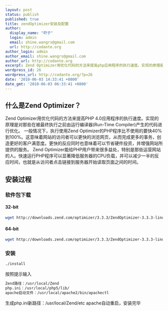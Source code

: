 ```yaml
---
layout: post
status: publish
published: true
title: zendOptimizer安装及配置
author:
  display_name: "莳子"
  login: admin
  email: shine.wangrs@gmail.com
  url: http://codante.org
author_login: admin
author_email: shine.wangrs@gmail.com
author_url: http://codante.org
excerpt: Zend Optimizer用优化代码的方法来提高php应用程序的执行速度。实现的原理是对那些在被最终执行之前由运行编译器(Run-Time Compiler)产生的代码进行优化，一般情况下，执行使用ZO的php程序比不使用的要快40%到100%。而通过使用eAccelerator，可以进一步优化PHP代码执行速度，降低服务器负载。
wordpress_id: 26
wordpress_url: http://codante.org/?p=26
date: '2010-06-03 14:33:41 +0800'
date_gmt: '2010-06-03 06:33:41 +0800'
---
```


## 什么是Zend Optimizer？

Zend Optimizer用优化代码的方法来提高PHP 4.0应用程序的执行速度。实现的原理是对那些在被最终执行之前由运行编译器(Run-Time Compiler)产生的代码进行优化。
一般情况下，执行使用Zend Optimizer的PHP程序比不使用的要快40%到100%。这意味着网站的访问者可以更快的浏览网页，从而完成更多的事务，创造更好的客户满意度。更快的反应同时也意味着可以节省硬件投资，并增强网站所提供的服务。
Zend Optimizer能给PHP用户带来很多益处，特别是那些运营网站的人。快速运行PHP程序可以显著降低服务器的CPU负载，并可以减少一半的反应时间，也就是从访问者点击链接到服务器开始读取页面之间的时间。

## 安装过程

### 软件包下载

#### 32-bit

```bash
wget http://downloads.zend.com/optimizer/3.3.3/ZendOptimizer-3.3.3-linux-glibc23-i386.tar.gz
```

#### 64-bit

```bash
wget http://downloads.zend.com/optimizer/3.3.3/ZendOptimizer-3.3.3-linux-glibc23-x86_64.tar.gz
```

### 安装

```bash
./install
```

按照提示输入

```bash
Zend路径：/usr/local/Zend
php.ini：/usr/local/php5/lib/
apache启动文件：/usr/local/apache2/bin/apachectl
```

生成php.ini新路径：/usr/local/Zend/etc
apache自动重启，安装完毕